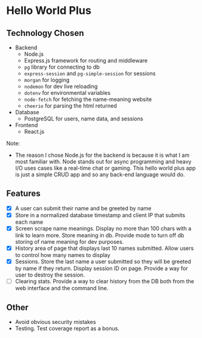 # Hello World Plus

## Technology Chosen
- Backend
  - Node.js
  - Express.js framework for routing and middleware
  - `pg` library for connecting to db
  - `express-session` and `pg-simple-session` for sessions
  - `morgan` for logging
  - `nodemon` for dev live reloading
  - `dotenv` for environmental variables
  - `node-fetch` for fetching the name-meaning website
  - `cheerio` for parsing the html returned
- Database
  - PostgreSQL for users, name data, and sessions
- Frontend
  - React.js

Note:
- The reason I chose Node.js for the backend is because it is
what I am most familiar with. Node stands out for async programming
and heavy I/O uses cases like a real-time chat or gaming. This
hello world plus app is just a simple CRUD app and so any back-end
language would do.

## Features
- [X] A user can submit their name and be greeted by name
- [X] Store in a normalized database timestamp and client IP that submits 
each name
- [X] Screen scrape name meanings. Display no more than 100 chars with a 
link to learn more. Store meaning in db. Provide mode to turn off db
storing of name meaning for dev purposes.
- [X] History area of page that displays last 10 names submitted. Allow
users to control how many names to display
- [X] Sessions. Store the last name a user submitted so they will
be greeted by name if they return. Display session ID on page. Provide
a way for user to destroy the session.
- [ ] Clearing stats. Provide a way to clear history from the DB both
from the web interface and the command line.

## Other
- Avoid obvious security mistakes
- Testing. Test coverage report as a bonus.
